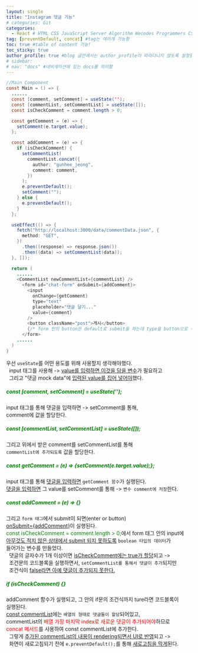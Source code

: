 ```yaml
---
layout: single
title: "Instagram 댓글 기능"
# categories: Git
categories:
  - React # HTML CSS JavaScript Server Algorithm Wecodes Programmers CS Github Blog
tag: [preventDefault, concat] #tag는 여러개 가능함
toc: true #table of content 기능!
toc_sticky: true
author_profile: true #blog 글안에서는 author_profile이 따라다니지 않도록 설정함
# sidebar:
# nav: "docs" #네비게이션에 있는 docs를 의미함
---
```


```java
//Main Component
const Main = () => {
  ......
  const [comment, setComment] = useState('');
  const [commentList, setCommentList] = useState([]);
  const isCheckComment = comment.length > 0;

  const getComment = (e) => {
    setComment(e.target.value);
  };

  const addComment = (e) => {
    if (isCheckComment) {
      setCommentList(
        commentList.concat({
          author: "gunhee_jeong",
          comment: comment,
        })
      );
      e.preventDefault();
      setComment("");
    } else {
      e.preventDefault();
    }
  };

  useEffect(() => {
    fetch("http://localhost:3000/data/commentData.json", {
      method: "GET",
    })
      .then((response) => response.json())
      .then((data) => setCommentList(data));
  }, []);

  return (
    ......
    <CommentList newCommentList={commentList} />
      <form id="chat-form" onSubmit={addComment}>
        <input
          onChange={getComment}
          type="text"
          placeholder="댓글 달기..."
          value={comment}
        />
        <button className="post">게시</button>
        {/* form 안의 button은 default로 submit을 하는데 type을 button으로 주면, 그 default가 작동X*/}
      </form>
    ......
  )
}
```

우선 `useState`를 어떤 용도를 위해 사용할지 생각해야했다.  
&nbsp; input 태그를 사용해 -> <u>value를 입력하면 이것을 담을 변수</u>가 필요하고  
&nbsp; 그리고 "댓글 mock data"에 <u>입력된 value를 집어 넣어야</u>했다.

##### <span style="color:green">const [comment, setComment] = useState('');</span>

input 태그를 통해 댓글을 입력하면 -> setComment를 통해,  
comment에 값을 할당한다.

##### <span style="color:green">const [commentList, setCommentList] = useState([]);</span>

그리고 위에서 받은 comment를 setCommentList를 통해  
`commentList에 추가되도록` 값을 할당한다.

##### <span style="color:green">const getComment = (e) => {setComment(e.target.value);};</span>

input 태그를 통해 <u>댓글을 입력하면</u> `getComment 함수`가 실행된다.  
<u>댓글을 입력하면</u> 그 value를 setComment를 통해 -> `변수 comment에 저장`한다.

##### <span style="color:green">const addComment = (e) => {}</span>

그리고 `form 태그`에서 submit이 되면(enter or button)  
<u>onSubmit={addComment}</u>이 실행된다.  
<span style="color:green">const isCheckComment = comment.length > 0;</span>에서 form 태그 안의 input에  
<u>아무것도 적지 않은 상태에서 submit 되지 못하도록</u> `boolean 타입의 데이터`가  
들어가는 변수를 만들었다.  
&nbsp; 댓글의 글자수가 1개 이상이면 <u>isCheckComment에는 true가 할당</u>되고 ->  
&nbsp; 조건문의 코드블록을 실행하면서, `setCommentList를 통해서 댓글이 추가`되지만  
&nbsp; 조건식이 <u>false라면 아예 댓글이 추가되지 못한다.</u>

##### <span style="color:green">if (isCheckComment) {}</span>

addComment 함수가 실행되고, 그 안의 if문의 조건식까지 ture라면 코드블록이  
실행된다.  
<u>const commentList</u>에는 `배열의 형태로 댓글들이 할당`되어있고,  
commentList의 <span style="color:red">배열 가장 마지막 index로 새로운 댓글이 추가되어야</span>하므로  
<span style="color:red">concat 메서드</span>를 사용하여 const commentList에 추가한다.  
&nbsp; 그렇게 <u>추가된 commentList의 내용이 rendering되면서 UI로 반영</u>되고 ->  
&nbsp; 화면이 새로고침되기 전에 `e.preventDefault();`를 통해 <u>새로고침을 막게</u>된다.

<!-- 메소드 위에 변수 선언, 메소드 안에 변수 선언, 메소드 안에 메소드, 메소드 끝나고 리턴 -->

<!-- ### 2. Link 넣기

```

유형 1: (설명어를 입력) : [gunhee's coding blog](https://gunhee-jeong.github.io/)
유형 2: (URL 자동연결) : <https://gunhee-jeong.github.io/>
유형 3: (동일 파일 내 '문단으로 이동') : [1. Header로 이동](###-1-header)

```

유형 1: (설명어를 입력) : [gunhee's coding blog](https://gunhee-jeong.github.io/)
유형 2: (URL 자동연결) : <https://gunhee-jeong.github.io/>
유형 3: (동일 파일 내 '문단으로 이동') : [1. Header로 이동](#1-header)
유형 3의 방법

1. 특수문자를 제거
2. 스페이스는 -로 바꾸고
3. 대문자는 소문자로!
   그래서 ### 1. Header -> #1-header

## Link: [google][https://www.google.com/]

### 3. 수평선

```

---

```

---

### 4. 라인 바꾸기

```

스페이스바를 2번 눌러주면 다음칸으로
이동할 수 있어요!

```

---

스페이스바를 2번 눌러주면
다음칸으로 이동할 수 있어요!

### 5. list 만들기

```

1. 1번
2. 2번
3. 3번

- 순서없는 list
  - 순서없는 list
    - 순서없는 list

```

1. 1번
2. 2번
3. 3번

- 순서없는 list
  - 순서없는 list
    - 순서없는 list

---

### 6. font 관련

```

**진하게** -> 볼드
_기울여서_ -> 이탤릭체
~~취소선~~ -> 취소선

<ul>밑줄넣기</ul> -> 밑줄
<span style="color:red">빨간 글씨</span> -> 글자색
이것이 `인라인` 입니다 -> 인라인 코드
```

**진하게** -> 볼드
_기울여서_ -> 이탤릭체
~~취소선~~ -> 취소선
<u>밑줄넣기</u> -> 밑줄
<span style="color:red">빨간 글씨</span>
이것이 `인라인` 입니다 -> 인라인 코드

---

### 7. 인용구문

```
> coding
>
> > JavaScript
> >
> > > 내가 프짱!
```

> coding
>
> > JavaScript
> >
> > > 내가 프짱!

---

### 8. 이미지 삽입

```
유형1: ('사이즈를 조절' -> HTML 태그 사용) : <img src="https://gunhee-jeong.github.io/assets/images/blogLogo.png" width="300" height="200">
유형2: (이미지 삽입 후 -> 링크 걸기)
[![이미지](https://gunhee-jeong.github.io/assets/images/blogLogo/blogLogo.png)](https://gunhee-jeong.github.io/)
```

유형1: ('사이즈를 조절' -> HTML 태그 사용) : <img src="https://gunhee-jeong.github.io/assets/images/blogLogo.png" width="300" height="200">
유형2: (이미지 삽입 후 -> 링크 걸기)
[![이미지](https://gunhee-jeong.github.io/assets/images/blogLogo.png)](https://gunhee-jeong.github.io/)

### 9. 표 만들기

```
||국어|영어|
| :--- | ---: | :--: |
|건희 | 100점 | 100점
|철수 | 100점 | 100점
```

|      |  국어 | 영어  |
| :--- | ----: | :---: |
| 건희 | 100점 | 100점 |
| 철수 | 100점 | 100점 |

> - header를 넣고 싶은 경우 ---을 사용하고 :을 이용하여 정렬에 사용함!

### 10. 토글 만들기

```
<details>
<summary>여기를 누르세요</summary>
<div markdown="1">
숨겨진 내용
</div>
</details>
```

<details>
<summary>여기를 누르세요</summary>
<div markdown="1">
숨겨진 내용
</div>
</details> -->
